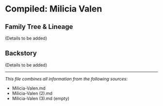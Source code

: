 # Compiled: Milicia Valen

## Family Tree & Lineage

(Details to be added)

## Backstory

(Details to be added)

---

*This file combines all information from the following sources:*
- Milicia-Valen.md
- Milicia-Valen (2).md
- Milicia-Valen (3).md (empty)
